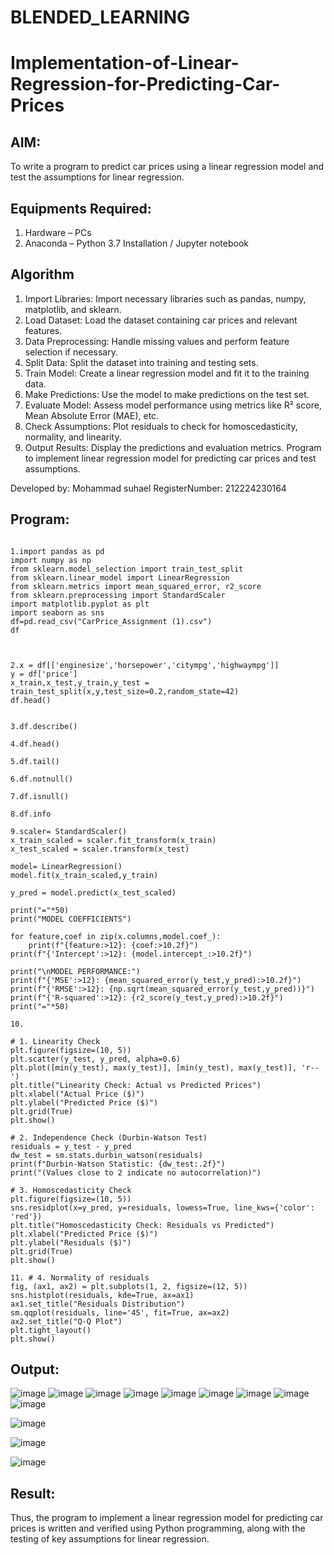 # BLENDED_LEARNING
# Implementation-of-Linear-Regression-for-Predicting-Car-Prices
## AIM:
To write a program to predict car prices using a linear regression model and test the assumptions for linear regression.

## Equipments Required:
1. Hardware – PCs
2. Anaconda – Python 3.7 Installation / Jupyter notebook

## Algorithm
1. Import Libraries:
Import necessary libraries such as pandas, numpy, matplotlib, and sklearn.
2. Load Dataset:
Load the dataset containing car prices and relevant features.
3. Data Preprocessing:
Handle missing values and perform feature selection if necessary.
4. Split Data:
Split the dataset into training and testing sets.
5. Train Model:
Create a linear regression model and fit it to the training data.
6. Make Predictions:
Use the model to make predictions on the test set.
7. Evaluate Model:
Assess model performance using metrics like R² score, Mean Absolute Error (MAE), etc.
8. Check Assumptions:
Plot residuals to check for homoscedasticity, normality, and linearity.
9. Output Results:
Display the predictions and evaluation metrics.
Program to implement linear regression model for predicting car prices and test assumptions.


Developed by: Mohammad suhael 
RegisterNumber:  212224230164
## Program:
```

1.import pandas as pd
import numpy as np
from sklearn.model_selection import train_test_split
from sklearn.linear_model import LinearRegression
from sklearn.metrics import mean_squared_error, r2_score
from sklearn.preprocessing import StandardScaler
import matplotlib.pyplot as plt
import seaborn as sns
df=pd.read_csv("CarPrice_Assignment (1).csv")
df



2.x = df[['enginesize','horsepower','citympg','highwaympg']]
y = df['price']
x_train,x_test,y_train,y_test = train_test_split(x,y,test_size=0.2,random_state=42)
df.head()


3.df.describe()

4.df.head()

5.df.tail()

6.df.notnull()

7.df.isnull()

8.df.info

9.scaler= StandardScaler()
x_train_scaled = scaler.fit_transform(x_train)
x_test_scaled = scaler.transform(x_test)

model= LinearRegression()
model.fit(x_train_scaled,y_train)

y_pred = model.predict(x_test_scaled)

print("="*50)
print("MODEL COEFFICIENTS")

for feature,coef in zip(x.columns,model.coef_):
    print(f"{feature:>12}: {coef:>10.2f}")
print(f"{'Intercept':>12}: {model.intercept_:>10.2f}")

print("\nMODEL PERFORMANCE:")
print(f"{'MSE':>12}: {mean_squared_error(y_test,y_pred):>10.2f}")
print(f"{'RMSE':>12}: {np.sqrt(mean_squared_error(y_test,y_pred))}")
print(f"{'R-squared':>12}: {r2_score(y_test,y_pred):>10.2f}")
print("="*50)

10.

# 1. Linearity Check
plt.figure(figsize=(10, 5))
plt.scatter(y_test, y_pred, alpha=0.6)
plt.plot([min(y_test), max(y_test)], [min(y_test), max(y_test)], 'r--')
plt.title("Linearity Check: Actual vs Predicted Prices")
plt.xlabel("Actual Price ($)")
plt.ylabel("Predicted Price ($)")
plt.grid(True)
plt.show()

# 2. Independence Check (Durbin-Watson Test)
residuals = y_test - y_pred
dw_test = sm.stats.durbin_watson(residuals)
print(f"Durbin-Watson Statistic: {dw_test:.2f}")
print("(Values close to 2 indicate no autocorrelation)")

# 3. Homoscedasticity Check
plt.figure(figsize=(10, 5))
sns.residplot(x=y_pred, y=residuals, lowess=True, line_kws={'color': 'red'})
plt.title("Homoscedasticity Check: Residuals vs Predicted")
plt.xlabel("Predicted Price ($)")
plt.ylabel("Residuals ($)")
plt.grid(True)
plt.show()

11. # 4. Normality of residuals
fig, (ax1, ax2) = plt.subplots(1, 2, figsize=(12, 5))
sns.histplot(residuals, kde=True, ax=ax1)
ax1.set_title("Residuals Distribution")
sm.qqplot(residuals, line='45', fit=True, ax=ax2)
ax2.set_title("Q-Q Plot")
plt.tight_layout()
plt.show()

```


## Output:
![image](https://github.com/user-attachments/assets/48b27cbf-f555-4656-8897-c5de4544e051)
![image](https://github.com/user-attachments/assets/05eb1cdd-2844-4c61-868e-7e09cf796c39)
![image](https://github.com/user-attachments/assets/6833f439-eebb-4aff-a54b-a080393ad617)
![image](https://github.com/user-attachments/assets/924d2ee1-b22c-49ba-8f4a-02b82316fcae)
![image](https://github.com/user-attachments/assets/b1bb9a1a-7ed8-448e-bfdb-f27ddfc915c7)
![image](https://github.com/user-attachments/assets/b1bb9a1a-7ed8-448e-bfdb-f27ddfc915c7)
![image](https://github.com/user-attachments/assets/ef87254c-7dee-4171-b717-935297634614)
![image](https://github.com/user-attachments/assets/8767a725-faea-448f-972f-cc5ec7518cb6)
![image](https://github.com/user-attachments/assets/b6b305db-2980-4fc2-ac5f-1f55380f343f)

![image](https://github.com/user-attachments/assets/fdc35c5e-953b-47fa-b685-44d8387c19f0)


![image](https://github.com/user-attachments/assets/24e24b7b-acb1-4982-9374-d2380920f649)


![image](https://github.com/user-attachments/assets/1d246029-4e79-4d69-8526-f60f904d9a36)





## Result:
Thus, the program to implement a linear regression model for predicting car prices is written and verified using Python programming, along with the testing of key assumptions for linear regression.
